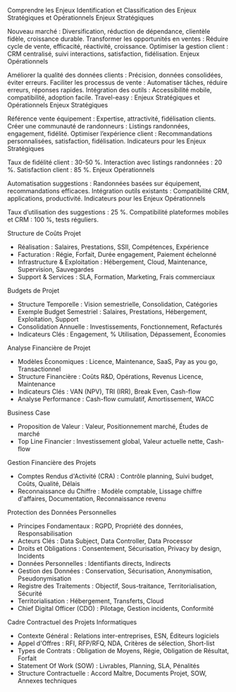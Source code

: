 Comprendre les Enjeux
Identification et Classification des Enjeux Stratégiques et Opérationnels
Enjeux Stratégiques

Nouveau marché : Diversification, réduction de dépendance, clientèle fidèle, croissance durable.
Transformer les opportunités en ventes : Réduire cycle de vente, efficacité, réactivité, croissance.
Optimiser la gestion client : CRM centralisé, suivi interactions, satisfaction, fidélisation.
Enjeux Opérationnels

Améliorer la qualité des données clients : Précision, données consolidées, éviter erreurs.
Faciliter les processus de vente : Automatiser tâches, réduire erreurs, réponses rapides.
Intégration des outils : Accessibilité mobile, compatibilité, adoption facile.
Travel-easy : Enjeux Stratégiques et Opérationnels
Enjeux Stratégiques

Référence vente équipement : Expertise, attractivité, fidélisation clients.
Créer une communauté de randonneurs : Listings randonnées, engagement, fidélité.
Optimiser l’expérience client : Recommandations personnalisées, satisfaction, fidélisation.
Indicateurs pour les Enjeux Stratégiques

Taux de fidélité client : 30-50 %.
Interaction avec listings randonnées : 20 %.
Satisfaction client : 85 %.
Enjeux Opérationnels

Automatisation suggestions : Randonnées basées sur équipement, recommandations efficaces.
Intégration outils existants : Compatibilité CRM, applications, productivité.
Indicateurs pour les Enjeux Opérationnels

Taux d’utilisation des suggestions : 25 %.
Compatibilité plateformes mobiles et CRM : 100 %, tests réguliers.

Structure de Coûts Projet
- Réalisation : Salaires, Prestations, SSII, Compétences, Expérience
- Facturation : Régie, Forfait, Durée engagement, Paiement échelonné
- Infrastructure & Exploitation : Hébergement, Cloud, Maintenance, Supervision, Sauvegardes
- Support & Services : SLA, Formation, Marketing, Frais commerciaux

Budgets de Projet
- Structure Temporelle : Vision semestrielle, Consolidation, Catégories
- Exemple Budget Semestriel : Salaires, Prestations, Hébergement, Exploitation, Support
- Consolidation Annuelle : Investissements, Fonctionnement, Refacturés
- Indicateurs Clés : Engagement, % Utilisation, Dépassement, Économies

Analyse Financière de Projet
- Modèles Économiques : Licence, Maintenance, SaaS, Pay as you go, Transactionnel
- Structure Financière : Coûts R&D, Opérations, Revenus Licence, Maintenance
- Indicateurs Clés : VAN (NPV), TRI (IRR), Break Even, Cash-flow
- Analyse Performance : Cash-flow cumulatif, Amortissement, WACC

Business Case
- Proposition de Valeur : Valeur, Positionnement marché, Études de marché
- Top Line Financier : Investissement global, Valeur actuelle nette, Cash-flow


Gestion Financière des Projets
- Comptes Rendus d'Activité (CRA) : Contrôle planning, Suivi budget, Coûts, Qualité, Délais
- Reconnaissance du Chiffre : Modèle comptable, Lissage chiffre d'affaires, Documentation, Reconnaissance revenu

Protection des Données Personnelles
- Principes Fondamentaux : RGPD, Propriété des données, Responsabilisation
- Acteurs Clés : Data Subject, Data Controller, Data Processor
- Droits et Obligations : Consentement, Sécurisation, Privacy by design, Incidents
- Données Personnelles : Identifiants directs, Indirects
- Gestion des Données : Conservation, Sécurisation, Anonymisation, Pseudonymisation
- Registre des Traitements : Objectif, Sous-traitance, Territorialisation, Sécurité
- Territorialisation : Hébergement, Transferts, Cloud
- Chief Digital Officer (CDO) : Pilotage, Gestion incidents, Conformité

Cadre Contractuel des Projets Informatiques
- Contexte Général : Relations inter-entreprises, ESN, Éditeurs logiciels
- Appel d'Offres : RFI, RFP/RFQ, NDA, Critères de sélection, Short-list
- Types de Contrats : Obligation de Moyens, Régie, Obligation de Résultat, Forfait
- Statement Of Work (SOW) : Livrables, Planning, SLA, Pénalités
- Structure Contractuelle : Accord Maître, Documents Projet, SOW, Annexes techniques
